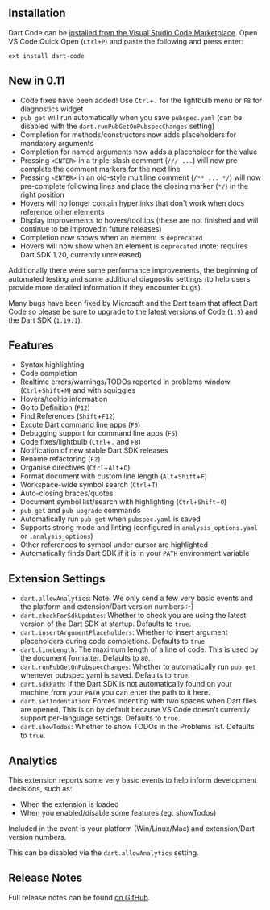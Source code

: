 ## Installation

Dart Code can be [installed from the Visual Studio Code Marketplace](https://marketplace.visualstudio.com/items?itemName=DanTup.dart-code). Open VS Code Quick Open (`Ctrl+P`) and paste the following and press enter:

    ext install dart-code

## New in 0.11

- Code fixes have been added! Use `Ctrl`+`.` for the lightbulb menu or `F8` for diagnostics widget 
- `pub get` will run automatically when you save `pubspec.yaml` (can be disabled with the `dart.runPubGetOnPubspecChanges` setting)
- Completion for methods/constructors now adds placeholders for mandatory arguments
- Completion for named arguments now adds a placeholder for the value
- Pressing `<ENTER>` in a triple-slash comment (`/// ...`)  will now pre-complete the comment markers for the next line
- Pressing `<ENTER>` in an old-style multiline comment (`/** ... */`) will now pre-complete following lines and place the closing marker (`*/`) in the right position
- Hovers will no longer contain hyperlinks that don't work when docs reference other elements
- Display improvements to hovers/tooltips (these are not finished and will continue to be improvedin future releases)
- Completion now shows when an element is `deprecated`
- Hovers will now show when an element is `deprecated` (note: requires Dart SDK 1.20, currently unreleased)

Additionally there were some performance improvements, the beginning of automated testing and some additional diagnostic settings (to help users provide more detailed information if they encounter bugs).

Many bugs have been fixed by Microsoft and the Dart team that affect Dart Code so please be sure to upgrade to the latest versions of Code (`1.5`) and the Dart SDK (`1.19.1`).

## Features

- Syntax highlighting
- Code completion
- Realtime errors/warnings/TODOs reported in problems window (`Ctrl`+`Shift`+`M`) and with squiggles
- Hovers/tooltip information
- Go to Definition (`F12`)
- Find References (`Shift`+`F12`)
- Excute Dart command line apps (`F5`)
- Debugging support for command line apps (`F5`)
- Code fixes/lightbulb (`Ctrl`+`.` and `F8`)
- Notification of new stable Dart SDK releases
- Rename refactoring (`F2`)
- Organise directives (`Ctrl`+`Alt`+`O`)
- Format document with custom line length (`Alt`+`Shift`+`F`)
- Workspace-wide symbol search (`Ctrl`+`T`)
- Auto-closing braces/quotes
- Document symbol list/search with highlighting (`Ctrl`+`Shift`+`O`)
- `pub get` and `pub upgrade` commands
- Automatically run `pub get` when `pubspec.yaml` is saved
- Supports strong mode and linting (configured in `analysis_options.yaml` or `.analysis_options`)
- Other references to symbol under cursor are highlighted
- Automatically finds Dart SDK if it is in your `PATH` environment variable

## Extension Settings

- `dart.allowAnalytics`: Note: We only send a few very basic events and the platform and extension/Dart version numbers :-)
- `dart.checkForSdkUpdates`: Whether to check you are using the latest version of the Dart SDK at startup. Defaults to `true`.
- `dart.insertArgumentPlaceholders`: Whether to insert argument placeholders during code completions. Defaults to `true`.
- `dart.lineLength`: The maximum length of a line of code. This is used by the document formatter. Defaults to `80`.
- `dart.runPubGetOnPubspecChanges`: Whether to automatically run `pub get` whenever pubspec.yaml is saved. Defaults to `true`.
- `dart.sdkPath`: If the Dart SDK is not automatically found on your machine from your `PATH` you can enter the path to it here.
- `dart.setIndentation`: Forces indenting with two spaces when Dart files are opened. This is on by default because VS Code doesn't currently support per-language settings. Defaults to `true`.
- `dart.showTodos`: Whether to show TODOs in the Problems list. Defaults to `true`.

## Analytics

This extension reports some very basic events to help inform development decisions, such as:

- When the extension is loaded
- When you enabled/disable some features (eg. showTodos)

Included in the event is your platform (Win/Linux/Mac) and extension/Dart version numbers.

This can be disabled via the `dart.allowAnalytics` setting.  

## Release Notes

Full release notes can be found [on GitHub](https://github.com/Dart-Code/Dart-Code/releases).
